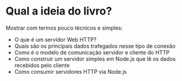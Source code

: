 # Qual a ideia do livro?

Mostrar com termos pouco técnicos e simples:

- O que é um servidor Web HTTP?
- Quais são os principais dados trafegados nesse tipo de conexão
- Como é o modelo de comunicação servidor e cliente do HTTP
- Como construir um servidor simples em Node.js que lê os dados recebidos pelo cliente
- Como consumir servidores HTTP via Node.js
